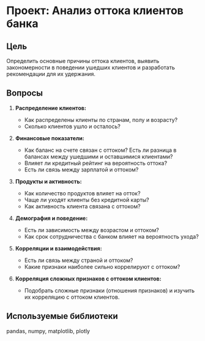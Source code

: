 # Проект: Анализ оттока клиентов банка

## Цель
Определить основные причины оттока клиентов, выявить закономерности в поведении ушедших клиентов и разработать рекомендации для их удержания.

## Вопросы
1. **Распределение клиентов:**
   - Как распределены клиенты по странам, полу и возрасту?
   - Сколько клиентов ушло и осталось?

2. **Финансовые показатели:**
   - Как баланс на счете связан с оттоком? Есть ли разница в балансах между ушедшими и оставшимися клиентами?
   - Влияет ли кредитный рейтинг на вероятность оттока?
   - Есть ли связь между зарплатой и оттоком?

3. **Продукты и активность:**
   - Как количество продуктов влияет на отток?
   - Чаще ли уходят клиенты без кредитной карты?
   - Как активность клиента связана с оттоком?

4. **Демография и поведение:**
   - Есть ли зависимость между возрастом и оттоком?
   - Как срок сотрудничества с банком влияет на вероятность ухода?

5. **Корреляции и взаимодействия:**
   - Есть ли связь между страной и оттоком?
   - Какие признаки наиболее сильно коррелируют с оттоком?

6. **Корреляция сложных признаков с оттоком клиентов:**
   - Подобрать сложные признаки (отношения признаков) и изучить их корреляцию с оттоком клиентов.

## Используемые библиотеки
pandas, numpy, matplotlib, plotly
